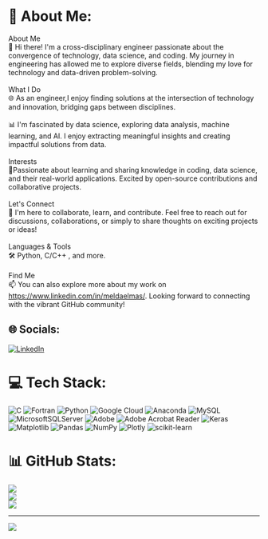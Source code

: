 # 💫 About Me:
About Me<br>👋 Hi there! I'm a cross-disciplinary engineer passionate about the convergence of technology, data science, and coding. My journey in engineering has allowed me to explore diverse fields, blending my love for technology and data-driven problem-solving.<br><br>What I Do<br>🌐 As an engineer,I enjoy finding solutions at the intersection of technology and innovation, bridging gaps between disciplines.<br><br>📊 I'm fascinated by data science, exploring data analysis, machine learning, and AI. I enjoy extracting meaningful insights and creating impactful solutions from data.<br><br>Interests<br>🌱Passionate about learning and sharing knowledge in coding, data science, and their real-world applications. Excited by open-source contributions and collaborative projects.<br><br>Let's Connect<br>🚀 I'm here to collaborate, learn, and contribute. Feel free to reach out for discussions, collaborations, or simply to share thoughts on exciting projects or ideas!<br><br>Languages & Tools<br>🛠️ Python, C/C++ , and more.<br><br>Find Me<br>📫 You can also explore more about my work on https://www.linkedin.com/in/meldaelmas/. Looking forward to connecting with the vibrant GitHub community!


## 🌐 Socials:
[![LinkedIn](https://img.shields.io/badge/LinkedIn-%230077B5.svg?logo=linkedin&logoColor=white)](https://linkedin.com/in/https://www.linkedin.com/in/meldaelmas/) 

# 💻 Tech Stack:
![C](https://img.shields.io/badge/c-%2300599C.svg?style=for-the-badge&logo=c&logoColor=white) ![Fortran](https://img.shields.io/badge/Fortran-%23734F96.svg?style=for-the-badge&logo=fortran&logoColor=white) ![Python](https://img.shields.io/badge/python-3670A0?style=for-the-badge&logo=python&logoColor=ffdd54) ![Google Cloud](https://img.shields.io/badge/GoogleCloud-%234285F4.svg?style=for-the-badge&logo=google-cloud&logoColor=white) ![Anaconda](https://img.shields.io/badge/Anaconda-%2344A833.svg?style=for-the-badge&logo=anaconda&logoColor=white) ![MySQL](https://img.shields.io/badge/mysql-%2300000f.svg?style=for-the-badge&logo=mysql&logoColor=white) ![MicrosoftSQLServer](https://img.shields.io/badge/Microsoft%20SQL%20Server-CC2927?style=for-the-badge&logo=microsoft%20sql%20server&logoColor=white) ![Adobe](https://img.shields.io/badge/adobe-%23FF0000.svg?style=for-the-badge&logo=adobe&logoColor=white) ![Adobe Acrobat Reader](https://img.shields.io/badge/Adobe%20Acrobat%20Reader-EC1C24.svg?style=for-the-badge&logo=Adobe%20Acrobat%20Reader&logoColor=white) ![Keras](https://img.shields.io/badge/Keras-%23D00000.svg?style=for-the-badge&logo=Keras&logoColor=white) ![Matplotlib](https://img.shields.io/badge/Matplotlib-%23ffffff.svg?style=for-the-badge&logo=Matplotlib&logoColor=black) ![Pandas](https://img.shields.io/badge/pandas-%23150458.svg?style=for-the-badge&logo=pandas&logoColor=white) ![NumPy](https://img.shields.io/badge/numpy-%23013243.svg?style=for-the-badge&logo=numpy&logoColor=white) ![Plotly](https://img.shields.io/badge/Plotly-%233F4F75.svg?style=for-the-badge&logo=plotly&logoColor=white) ![scikit-learn](https://img.shields.io/badge/scikit--learn-%23F7931E.svg?style=for-the-badge&logo=scikit-learn&logoColor=white)
# 📊 GitHub Stats:
![](https://github-readme-stats.vercel.app/api?username=Mel77E&theme=dark&hide_border=true&include_all_commits=true&count_private=true)<br/>
![](https://github-readme-streak-stats.herokuapp.com/?user=Mel77E&theme=dark&hide_border=true)<br/>
![](https://github-readme-stats.vercel.app/api/top-langs/?username=Mel77E&theme=dark&hide_border=true&include_all_commits=true&count_private=true&layout=compact)

---
[![](https://visitcount.itsvg.in/api?id=Mel77E&icon=0&color=0)](https://visitcount.itsvg.in)

<!-- Proudly created with GPRM ( https://gprm.itsvg.in ) -->
